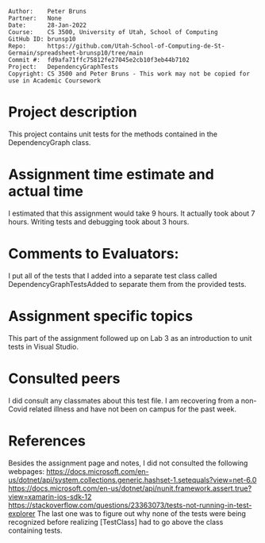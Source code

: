 ```
Author:    Peter Bruns
Partner:   None
Date:      28-Jan-2022
Course:    CS 3500, University of Utah, School of Computing
GitHub ID: brunsp10
Repo:      https://github.com/Utah-School-of-Computing-de-St-Germain/spreadsheet-brunsp10/tree/main
Commit #:  fd9afa71ffc75812fe27045e2cb10f3eb44b7102
Project:   DependencyGraphTests
Copyright: CS 3500 and Peter Bruns - This work may not be copied for use in Academic Coursework
```

# Project description
This project contains unit tests for the methods contained in the DependencyGraph class.

# Assignment time estimate and actual time
I estimated that this assignment would take 9 hours. It actually took about 7 hours. Writing tests and debugging took about 3 hours.

# Comments to Evaluators:
I put all of the tests that I added into a separate test class called DependencyGraphTestsAdded to separate them from the provided tests.

# Assignment specific topics
This part of the assignment followed up on Lab 3 as an introduction to unit tests in Visual Studio.

# Consulted peers
I did consult any classmates about this test file. I am recovering from a non-Covid related illness and have not been on campus for the past week.

# References
Besides the assignment page and notes, I did not consulted the following webpages:
https://docs.microsoft.com/en-us/dotnet/api/system.collections.generic.hashset-1.setequals?view=net-6.0
https://docs.microsoft.com/en-us/dotnet/api/nunit.framework.assert.true?view=xamarin-ios-sdk-12
https://stackoverflow.com/questions/23363073/tests-not-running-in-test-explorer
The last one was to figure out why none of the tests were being recognized before realizing [TestClass] had to go above the class containing tests.
